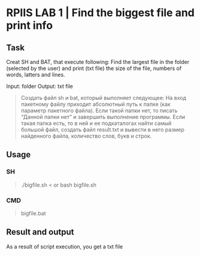 # RPIIS LAB 1 | Find the biggest file and print info
## Task

Creat SH and BAT, that execute following:
Find the largest file in the folder (selected by the user) and print (txt file) the size of the file, numbers of words, latters and lines.

Input: folder
Output: txt file

> Создать файл sh и bat, который выполняет следующее: 
На вход пакетному файлу приходит абсолютный путь к папке (как параметр пакетного 
файла). Если такой папки нет, то писать “Данной папки нет” и завершить выполнение 
программы. Если такая папка есть, то в ней и ее подкаталогах найти самый большой файл, 
создать файл result.txt и вывести в него размер найденного файла, количество слов, букв и 
строк.

## Usage
### SH
> ./bigfile.sh <
or
> bash bigfile.sh
### CMD
> bigfile.bat

## Result and output
As a result of script execution, you get a txt file
